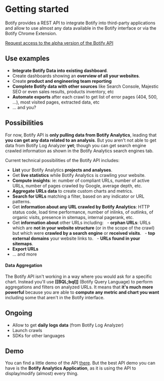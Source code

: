 # Getting started

Botify provides a REST API to integrate Botify into third-party applications and allow to use almost any data available in the Botify interface or via the Botify Chrome Extension.

<a href="https://docs.google.com/forms/d/1T6D588024flDKHS6q_IMlVMS-q8rmRvgzBIc8EZdyDo/viewform" class="inscription-button" target="_blank">Request access to the alpha version of the Botify API</a>

## Use examples
- **Integrate Botify Data into existing dashboard**.
- Create dashboards showing an **overview of all your websites**.
- Create **product and engineering team reporting**
- **Complete Botify data with other sources** like Search Console, Majestic SEO or even sales results, products inventory, etc
- **Automate exports** after each crawl to get list of error pages (404, 500, ...), most visited pages, extracted data, etc
- ... and you?

## Possibilities
For now, Botify API is **only pulling data from Botify Analytics**, leading that **you can get any data related to an analysis**.
But you aren't not able to get data from Botify Log Analyzer **yet**; though you can get search engine crawled information as shown in the Botify Analytics search engines tab.

Current technical possibilities of the Botify API includes:
- **List** your Botify Analytics **projects and analyses**.
- Get **live statistics** while Botify Analytics is crawling your website.
- **Compute insights**: ie: number of compliant URLs, number of active URLs, number of pages crawled by Google, average depth, etc.
- **Aggregate URLs data** to create custom charts and metrics.
- **Search for URLs** matching a filter, based on any indicator or URL patterns.
- Get **information about any URL crawled by Botify Analytics**: HTTP status code, load  time performance, number of inlinks, of outlinks, of organic visits, presence in sitemaps, internal pagerank, etc.
- Get **information about** other URLs including:
&nbsp;&nbsp;- **orphan URLs**: URLs which are **not in your website structure** (or in the scope of the crawl) but which were **crawled by a search engine** or **received visits**.
&nbsp;&nbsp;- **top external domains** your website links to.
&nbsp;&nbsp;- **URLs found in your sitemaps**.
- **Export URLs**
- ... and more

#### Data Aggregation
The Botify API isn't working in a way where you would ask for a specific chart. Instead you'll use **[[BQL;bql]]** (Botify Query Language) to perform aggregations and filters on analyzed URLs.
It means that **it's much more powerful** because you are able to **compute any metric and chart you want** including some that aren't in the Botify interface.

## Ongoing
- Allow to get **daily logs data** (from Botify Log Analyzer)
- Launch crawls
- SDKs for other languages


## Demo
You can find a little demo of the API [there](https://jsfiddle.net/8k20pbua/12/).
But the best API demo you can have is the **Botify Analytics Application**, as it is using the API to display/modify (almost) every thing.
